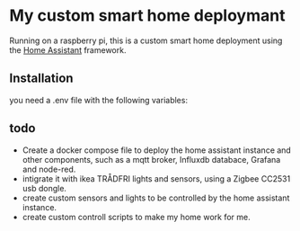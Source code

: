 # My custom smart home deploymant

Running on a raspberry pi, this is a custom smart home deployment using the [Home Assistant](https://home-assistant.io/) framework.

## Installation

you need a .env file with the following variables:


## todo

- Create a docker compose file to deploy the home assistant instance and other components, such as a mqtt broker, Influxdb databace, Grafana and node-red.
- intigrate it with ikea TRÅDFRI lights and sensors, using a Zigbee CC2531 usb dongle.
- create custom sensors and lights to be controlled by the home assistant instance.
- create custom controll scripts to make my home work for me.